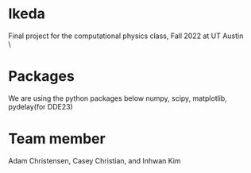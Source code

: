 # Ikeda
Final project for the computational physics class, Fall 2022 at UT Austin
\
\
# Packages
We are using the python packages below
numpy, scipy, matplotlib, pydelay(for DDE23)
# Team member
Adam Christensen, Casey Christian, and Inhwan Kim

